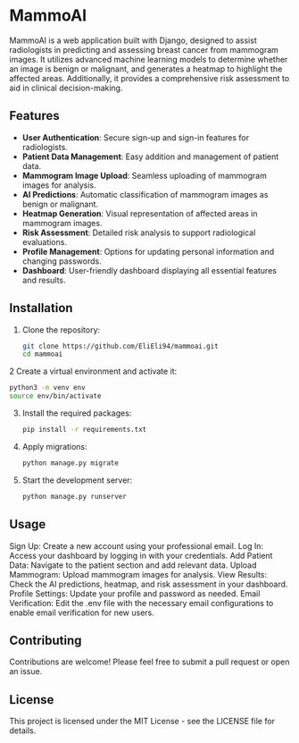 # MammoAI

MammoAI is a web application built with Django, designed to assist radiologists in predicting and assessing breast cancer from mammogram images. It utilizes advanced machine learning models to determine whether an image is benign or malignant, and generates a heatmap to highlight the affected areas. Additionally, it provides a comprehensive risk assessment to aid in clinical decision-making.

## Features

- **User Authentication**: Secure sign-up and sign-in features for radiologists.
- **Patient Data Management**: Easy addition and management of patient data.
- **Mammogram Image Upload**: Seamless uploading of mammogram images for analysis.
- **AI Predictions**: Automatic classification of mammogram images as benign or malignant.
- **Heatmap Generation**: Visual representation of affected areas in mammogram images.
- **Risk Assessment**: Detailed risk analysis to support radiological evaluations.
- **Profile Management**: Options for updating personal information and changing passwords.
- **Dashboard**: User-friendly dashboard displaying all essential features and results.

## Installation

1. Clone the repository:
   ```bash
   git clone https://github.com/EliEli94/mammoai.git
   cd mammoai
   ```
2 Create a virtual environment and activate it:
  ```bash
  python3 -m venv env
  source env/bin/activate
  ```
3. Install the required packages:
   ```bash
   pip install -r requirements.txt
   ```
4. Apply migrations:
   ```bash
   python manage.py migrate
   ```
   
5. Start the development server:
   ```bash
   python manage.py runserver
   ```
## Usage
Sign Up: Create a new account using your professional email.
Log In: Access your dashboard by logging in with your credentials.
Add Patient Data: Navigate to the patient section and add relevant data.
Upload Mammogram: Upload mammogram images for analysis.
View Results: Check the AI predictions, heatmap, and risk assessment in your dashboard.
Profile Settings: Update your profile and password as needed.
Email Verification: Edit the .env file with the necessary email configurations to enable email verification for new users.

## Contributing
Contributions are welcome! Please feel free to submit a pull request or open an issue.

## License
This project is licensed under the MIT License - see the LICENSE file for details.


